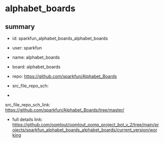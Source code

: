 # alphabet_boards
 
## summary 
* id: sparkfun_alphabet_boards_alphabet_boards
* user: sparkfun
* name: alphabet_boards
* board: alphabet_boards
* repo: https://github.com/sparkfun/Alphabet_Boards



* src_file_repo_sch: 
*
 src_file_repo_sch_link: https://github.com/sparkfun/Alphabet_Boards/tree/master/
* full details link: https://github.com/oomlout/oomlout_oomp_project_bot_v_2/tree/main/projects/sparkfun_alphabet_boards_alphabet_boards/current_version/working  






